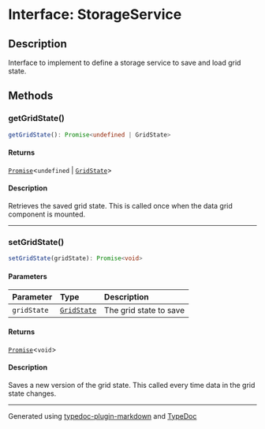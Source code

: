 # Interface: StorageService

## Description

Interface to implement to define a storage service to save and load grid state.

## Methods

### getGridState()

```ts
getGridState(): Promise<undefined | GridState>
```

#### Returns

[`Promise`]( https://developer.mozilla.org/docs/Web/JavaScript/Reference/Global_Objects/Promise )\<`undefined` \| [`GridState`](GridState.md)\>

#### Description

Retrieves the saved grid state. This is called once when the data grid component is mounted.

***

### setGridState()

```ts
setGridState(gridState): Promise<void>
```

#### Parameters

| Parameter | Type | Description |
| :------ | :------ | :------ |
| `gridState` | [`GridState`](GridState.md) | The grid state to save |

#### Returns

[`Promise`]( https://developer.mozilla.org/docs/Web/JavaScript/Reference/Global_Objects/Promise )\<`void`\>

#### Description

Saves a new version of the grid state. This called every time data in the grid state changes.

***

Generated using [typedoc-plugin-markdown](https://www.npmjs.com/package/typedoc-plugin-markdown) and [TypeDoc](https://typedoc.org/)
